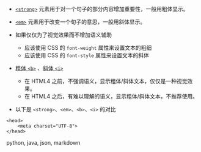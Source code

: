 - [`<strong>`](https://developer.mozilla.org/zh-CN/docs/Web/HTML/Element/strong) 元素用于对一个句子的部分内容增加重要性，一般用粗体显示。
- [`<em>`](https://developer.mozilla.org/zh-CN/docs/Web/HTML/Element/em) 元素用于改变一个句子的意思，一般用斜体显示。
- 如果仅仅为了视觉效果而不增加语义辅助

  - 应该使用 CSS 的 `font-weight` 属性来设置文本的粗细
  - 应该使用 CSS 的 `font-style` 属性来设置文本的斜体

- [粗体 `<b>`](https://developer.mozilla.org/zh-CN/docs/Web/HTML/Element/b) 、[斜体 `<i>`](https://developer.mozilla.org/zh-CN/docs/Web/HTML/Element/i) 

  - 在 HTML4 之前，不强调语义，显示粗体/斜体文本，仅仅是一种视觉效果。
  - 在 HTML4 之后，有难以理解的语义，显示粗体/斜体文本，不推荐使用。

- 以下是 `<strong>`、`<em>`、`<b>`、`<i>` 的对比

```
<head>
    <meta charset="UTF-8">
</head>
```


python, java, json, markdown